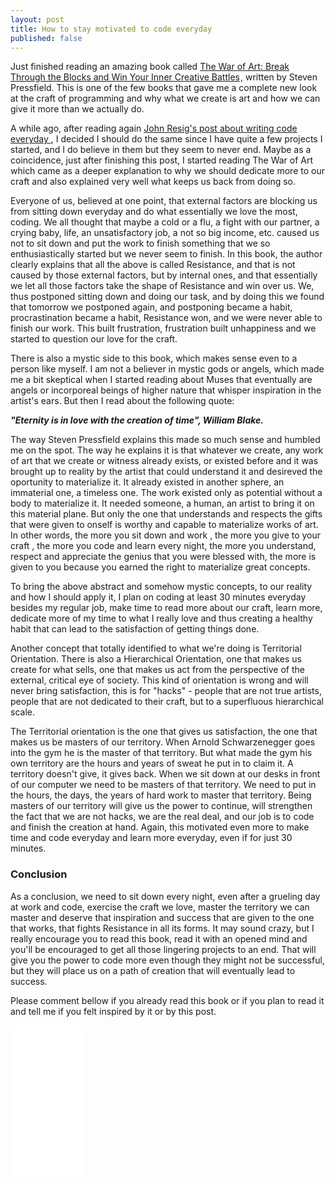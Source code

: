 ```yaml
---
layout: post
title: How to stay motivated to code everyday
published: false
---
```


Just finished reading an amazing book called <a rel="nofollow" href="http://www.amazon.co.uk/gp/product/1936891026/ref=as_li_tl?ie=UTF8&camp=1634&creative=19450&creativeASIN=1936891026&linkCode=as2&tag=progrlife-21" target="_blank">The War of Art: Break Through the Blocks and Win Your Inner Creative Battles</a><img src="http://ir-uk.amazon-adsystem.com/e/ir?t=progrlife-21&l=as2&o=2&a=1936891026" width="1" height="1" border="0" alt="" style="border:none !important; margin:0px !important;"/>, written by Steven Pressfield. This is one of the few books that gave me a complete new look at the craft of programming and why what we create is art and how we can give it more than we actually do.

A while ago, after reading again <a href="http://ejohn.org/blog/write-code-every-day/" target="_blank"> John Resig's post about writing code everyday </a>, I decided I should do the same since I have quite a few projects I started, and I do believe in them but they seem to never end. Maybe as a coincidence, just after finishing this post, I started reading The War of Art which came as a deeper explanation to why we should dedicate more to our craft and also explained very well what keeps us back from doing so.

Everyone of us, believed at one point, that external factors are blocking us from sitting down everyday and do what essentially we love the most, coding. We all thought that maybe a cold or a flu, a fight with our partner, a crying baby, life, an unsatisfactory job, a not so big income, etc. caused us not to sit down and put the work to finish something that we so enthusiastically started but we never seem to finish. In this book, the author clearly explains that all the above is called Resistance, and that is not caused by those external factors, but by internal ones, and that essentially we let all those factors take the shape of Resistance and win over us. We, thus postponed sitting down and doing our task, and by doing this we found that tomorrow we postponed again, and postponing became a habit, procrastination became a habit, Resistance won, and we were never able to finish our work. This built frustration, frustration built unhappiness and we started to question our love for the craft.

There is also a mystic side to this book, which makes sense even to a person like myself. I am not a believer in mystic gods or angels, which made me a bit skeptical when I started reading about Muses that eventually are angels or incorporeal beings of higher nature that whisper inspiration in the artist's ears. But then I read about the following quote:

<b><i>"Eternity is in love with the creation of time", William Blake.</b></i>

The way Steven Pressfield explains this made so much sense and humbled me on the spot. The way he explains it is that whatever we create, any work of art that we create or witness already exists, or existed before and it was brought up to reality by the artist that could understand it and desireved the oportunity to materialize it. It already existed in another sphere, an immaterial one, a timeless one. The work existed only as potential without a body to materialize it. It needed someone, a human, an artist to bring it on this material plane. But only the one that understands and respects the gifts that were given to onself is worthy and capable to materialize works of art. In other words, the more you sit down and work , the more you give to your craft , the more you code and learn every night, the more you understand, respect and appreciate the genius that you were blessed with, the more is given to you because you earned the right to materialize great concepts.

To bring the above abstract and somehow mystic concepts, to our reality and how I should apply it, I plan on coding at least 30 minutes everyday besides my regular job, make time to read more about our craft, learn more, dedicate more of my time to what I really love and thus creating a healthy habit that can lead to the satisfaction of getting things done.

Another concept that totally identified to what we're doing is Territorial Orientation. There is also a Hierarchical Orientation, one that makes us create for what sells, one that makes us act from the perspective of the external, critical eye of society. This kind of orientation is wrong and will never bring satisfaction, this is for "hacks" - people that are not true artists, people that are not dedicated to their craft, but to a superfluous hierarchical scale.

The Territorial orientation is the one that gives us satisfaction, the one that makes us be masters of our territory. When Arnold Schwarzenegger goes into the gym he is the master of that territory. But what made the gym his own territory are the hours and years of sweat he put in to claim it. A territory doesn't give, it gives back. When we sit down at our desks in front of our computer we need to be masters of that territory. We need to put in the hours, the days, the years of hard work to master that territory. Being masters of our territory will give us the power to continue, will strengthen the fact that we are not hacks, we are the real deal, and our job is to code and finish the creation at hand. Again, this motivated even more to make time and code everyday and learn more everyday, even if for just 30 minutes.

### Conclusion

As a conclusion, we need to sit down every night, even after a grueling day at work and code, exercise the craft we love, master the territory we can master and deserve that inspiration and success that are given to the one that works, that fights Resistance in all its forms. It may sound crazy, but I really encourage you to read this book, read it with an opened mind and you'll be encouraged to get all those lingering projects to an end. That will give you the power to code more even though they might not be successful, but they will place us on a path of creation that will eventually lead to success.

Please comment bellow if you already read this book or if you plan to read it and tell me if you felt inspired by it or by this post.

<iframe style="width:120px;height:240px;" marginwidth="0" marginheight="0" scrolling="no" frameborder="0" src="//ws-eu.amazon-adsystem.com/widgets/q?ServiceVersion=20070822&OneJS=1&Operation=GetAdHtml&MarketPlace=GB&source=ss&ref=ss_til&ad_type=product_link&tracking_id=progrlife-21&marketplace=amazon&region=GB&placement=1936891026&asins=1936891026&linkId=&show_border=true&link_opens_in_new_window=true">
</iframe>
